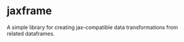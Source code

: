 # jaxframe
A simple library for creating jax-compatible data transformations from related dataframes.
